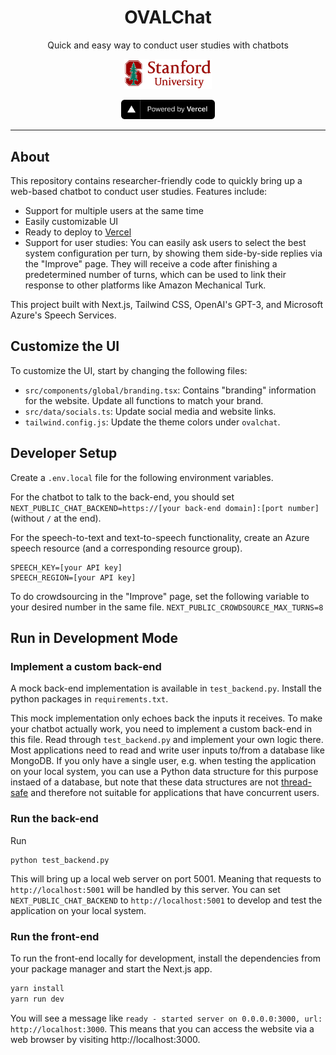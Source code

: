 <p align="center">
    <h1 align="center"><b>OVALChat</b></h1>
    <p align="center">Quick and easy way to conduct user studies with chatbots</p>
    <p align="center">
        <a href="https://stanford.edu" target="_blank">
            <img src="./public/img/logos/stanford/university.png" width="140px" alt="Stanford University" />
        </a>
    </p>
    <p align="center" style="align: center;">
        <a href="https://vercel.com/?utm_source=[stanford-oval]&utm_campaign=oss" target="_blank">
            <img src="./public/img/logos/vercel/powered-by.svg" width="150px" alt="Powered by Vercel" />
        </a>
    </p>
</p>

<hr />

## About

This repository contains researcher-friendly code to quickly bring up a web-based chatbot to conduct user studies.
Features include:
- Support for multiple users at the same time
- Easily customizable UI
- Ready to deploy to [Vercel](https://vercel.com/)
- Support for user studies: You can easily ask users to select the best system configuration per turn, by showing them side-by-side replies via the "Improve" page. They will receive a code after finishing a predetermined number of turns, which can be used to link their response to other platforms like Amazon Mechanical Turk.

This project built with Next.js, Tailwind CSS, OpenAI's GPT-3, and Microsoft Azure's Speech Services.

## Customize the UI

To customize the UI, start by changing the following files:
- `src/components/global/branding.tsx`: Contains "branding" information for the website. Update all functions to match your brand.
- `src/data/socials.ts`: Update social media and website links.
- `tailwind.config.js`: Update the theme colors under `ovalchat`.


## Developer Setup

Create a `.env.local` file for the following environment variables. 

For the chatbot to talk to the back-end, you should set `NEXT_PUBLIC_CHAT_BACKEND=https://[your back-end domain]:[port number]` (without `/` at the end).

For the speech-to-text and text-to-speech functionality, create an Azure speech resource (and a corresponding resource group).

```
SPEECH_KEY=[your API key]
SPEECH_REGION=[your API key]
```

To do crowdsourcing in the "Improve" page, set the following variable to your desired number in the same file.
`NEXT_PUBLIC_CROWDSOURCE_MAX_TURNS=8`

## Run in Development Mode
### Implement a custom back-end
A mock back-end implementation is available in `test_backend.py`. Install the python packages in `requirements.txt`.

This mock implementation only echoes back the inputs it receives. To make your chatbot actually work, you need to implement a custom back-end in this file. Read through `test_backend.py` and implement your own logic there. Most applications need to read and write user inputs to/from a database like MongoDB. If you only have a single user, e.g. when testing the application on your local system, you can use a Python data structure for this purpose instaed of a database, but note that these data structures are not [thread-safe](https://en.wikipedia.org/wiki/Thread_safety) and therefore not suitable for applications that have concurrent users.

### Run the back-end
Run

```
python test_backend.py
```
This will bring up a local web server on port 5001. Meaning that requests to `http://localhost:5001` will be handled by this server.
You can set `NEXT_PUBLIC_CHAT_BACKEND` to `http://localhost:5001` to develop and test the application on your local system.

### Run the front-end
To run the front-end locally for development, install the dependencies from your package manager and start the Next.js app.

```bash
yarn install
yarn run dev
```
You will see a message like `ready - started server on 0.0.0.0:3000, url: http://localhost:3000`. This means that you can access the website via a web browser by visiting http://localhost:3000.

